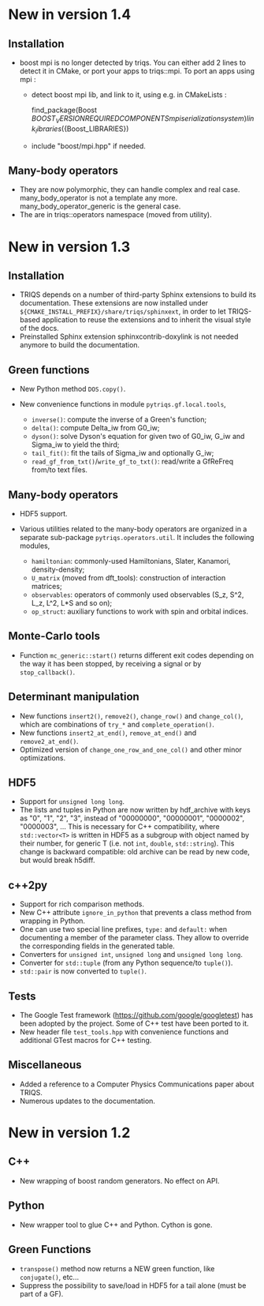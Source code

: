 New in version 1.4
==================

Installation
------------

* boost mpi is no longer detected by triqs. 
  You can either add 2 lines to
  detect it in CMake, or port your apps to triqs::mpi.
  To port an apps using mpi :
 
  * detect boost mpi lib, and link to it, using e.g. in CMakeLists :

    find_package(Boost ${BOOST_VERSION} REQUIRED COMPONENTS mpi serialization system)
    link_libraries(${Boost_LIBRARIES})

  * include "boost/mpi.hpp" if needed.

Many-body operators
-------------------

* They are now polymorphic, they can handle complex and real case.
  many_body_operator is not a template any more.
  many_body_operator_generic<ScalarType> is the general case.
* The are in triqs::operators namespace (moved from utility).

New in version 1.3
==================

Installation
------------

* TRIQS depends on a number of third-party Sphinx extensions to build its documentation.
  These extensions are now installed under `${CMAKE_INSTALL_PREFIX}/share/triqs/sphinxext`, in order to let TRIQS-based application to reuse the extensions and to inherit the visual style of the docs.
* Preinstalled Sphinx extension sphinxcontrib-doxylink is not needed anymore to build the documentation.

Green functions
---------------

* New Python method `DOS.copy()`.
* New convenience functions in module `pytriqs.gf.local.tools`,

  * `inverse()`: compute the inverse of a Green's function;
  * `delta()`: compute Delta_iw from G0_iw;
  * `dyson()`: solve Dyson's equation for given two of G0_iw, G_iw and Sigma_iw to yield the third;
  * `tail_fit()`: fit the tails of Sigma_iw and optionally G_iw;
  * `read_gf_from_txt()`/`write_gf_to_txt()`: read/write a GfReFreq from/to text files.

Many-body operators
-------------------

* HDF5 support.
* Various utilities related to the many-body operators are organized in a separate sub-package `pytriqs.operators.util`. It includes the following modules,

  * `hamiltonian`: commonly-used Hamiltonians, Slater, Kanamori, density-density;
  * `U_matrix` (moved from dft_tools): construction of interaction matrices;
  * `observables`: operators of commonly used observables (S_z, S^2, L_z, L^2, L*S and so on);
  * `op_struct`: auxiliary functions to work with spin and orbital indices.

Monte-Carlo tools
-----------------

* Function `mc_generic::start()` returns different exit codes depending on the way it has been stopped, by receiving a signal or by `stop_callback()`.

Determinant manipulation
------------------------

* New functions `insert2()`, `remove2()`, `change_row()` and `change_col()`, which are combinations of `try_*` and `complete_operation()`.
* New functions `insert2_at_end()`, `remove_at_end()` and `remove2_at_end()`.
* Optimized version of `change_one_row_and_one_col()` and other minor optimizations.

HDF5
----

* Support for `unsigned long long`.
* The lists and tuples in Python are now written by hdf_archive with keys as "0", "1", "2", "3", instead of "00000000", "00000001", "0000002", "0000003", ...
  This is necessary for C++ compatibility, where `std::vector<T>` is written in HDF5 as a subgroup with object named by their number, for generic T (i.e. not `int`, `double`, `std::string`).
  This change is backward compatible: old archive can be read by new code, but would break h5diff.

c++2py
------

* Support for rich comparison methods.
* New C++ attribute `ignore_in_python` that prevents a class method from wrapping in Python.
* One can use two special line prefixes, `type:` and `default:` when documenting a member of the parameter class. They allow to override the corresponding fields in the generated table.
* Converters for `unsigned int`, `unsigned long` and `unsigned long long`.
* Converter for `std::tuple` (from any Python sequence/to `tuple()`).
* `std::pair` is now converted to `tuple()`.

Tests
-----

* The Google Test framework (https://github.com/google/googletest) has been adopted by the project. Some of C++ test have been ported to it.
* New header file `test_tools.hpp` with convenience functions and additional GTest macros for C++ testing.

Miscellaneous
-------------

* Added a reference to a Computer Physics Communications paper about TRIQS.
* Numerous updates to the documentation.

New in version 1.2
==================

C++
---

* New wrapping of boost random generators. No effect on API.

Python
------

* New wrapper tool to glue C++ and Python. Cython is gone.

Green Functions
---------------

* `transpose()` method now returns a NEW green function, like `conjugate()`, etc...
* Suppress the possibility to save/load in HDF5 for a tail alone (must be part of a GF).


